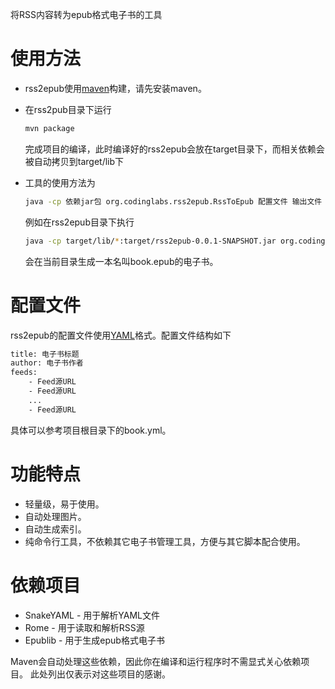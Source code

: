 将RSS内容转为epub格式电子书的工具

# 使用方法
+ rss2epub使用[maven](http://maven.apache.org)构建，请先安装maven。
+ 在rss2pub目录下运行

  ```bash
  mvn package
  ```

  完成项目的编译，此时编译好的rss2epub会放在target目录下，而相关依赖会被自动拷贝到target/lib下
+ 工具的使用方法为

  ```bash
  java -cp 依赖jar包 org.codinglabs.rss2epub.RssToEpub 配置文件 输出文件
  ```

  例如在rss2epub目录下执行

  ```bash
  java -cp target/lib/*:target/rss2epub-0.0.1-SNAPSHOT.jar org.codinglabs.rss2epub.RssToEpub book.yml book.epub
  ```

  会在当前目录生成一本名叫book.epub的电子书。

# 配置文件
rss2epub的配置文件使用[YAML](http://www.yaml.org)格式。配置文件结构如下

```bash
title: 电子书标题
author: 电子书作者
feeds:
    - Feed源URL
    - Feed源URL
    ...
    - Feed源URL
```

具体可以参考项目根目录下的book.yml。

# 功能特点
+ 轻量级，易于使用。
+ 自动处理图片。
+ 自动生成索引。
+ 纯命令行工具，不依赖其它电子书管理工具，方便与其它脚本配合使用。

# 依赖项目
+ SnakeYAML - 用于解析YAML文件
+ Rome - 用于读取和解析RSS源
+ Epublib - 用于生成epub格式电子书

Maven会自动处理这些依赖，因此你在编译和运行程序时不需显式关心依赖项目。
此处列出仅表示对这些项目的感谢。
